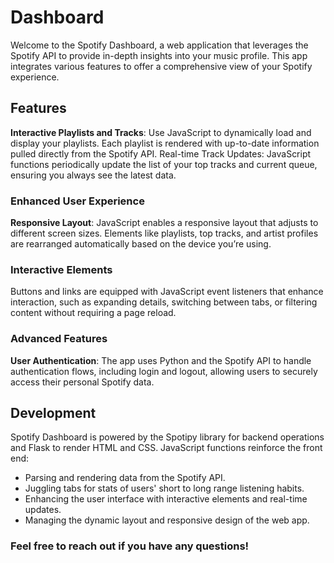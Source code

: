 # Dashboard
Welcome to the Spotify Dashboard, a web application that leverages the Spotify API to provide in-depth insights into your music profile. This app integrates various features to offer a comprehensive view of your Spotify experience.
<br>
## Features
**Interactive Playlists and Tracks**: 
Use JavaScript to dynamically load and display your playlists. Each playlist is rendered with up-to-date information pulled directly from the Spotify API.
Real-time Track Updates: JavaScript functions periodically update the list of your top tracks and current queue, ensuring you always see the latest data.
<br>
### Enhanced User Experience
**Responsive Layout**: JavaScript enables a responsive layout that adjusts to different screen sizes. Elements like playlists, top tracks, and artist profiles are rearranged automatically based on the device you’re using.
<br>
### Interactive Elements
Buttons and links are equipped with JavaScript event listeners that enhance interaction, such as expanding details, switching between tabs, or filtering content without requiring a page reload.
<br>
### Advanced Features
**User Authentication**: The app uses Python and the Spotify API to handle authentication flows, including login and logout, allowing users to securely access their personal Spotify data.
<br>
## Development
Spotify Dashboard is powered by the Spotipy library for backend operations and Flask to render HTML and CSS. JavaScript functions reinforce the front end:
- Parsing and rendering data from the Spotify API.
- Juggling tabs for stats of users' short to long range listening habits.
- Enhancing the user interface with interactive elements and real-time updates.
- Managing the dynamic layout and responsive design of the web app.


### Feel free to reach out if you have any questions!
